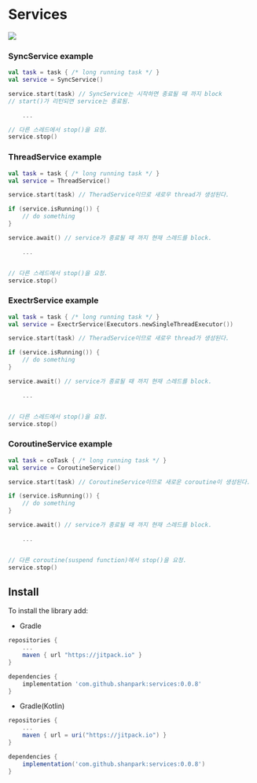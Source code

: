 # Services

[![](https://jitpack.io/v/shanpark/services.svg)](https://jitpack.io/#shanpark/services)

### SyncService example

```kotlin
val task = task { /* long running task */ }
val service = SyncService()

service.start(task) // SyncService는 시작하면 종료될 때 까지 block
// start()가 리턴되면 service는 종료됨.

    ...

// 다른 스레드에서 stop()을 요청.
service.stop()
```
### ThreadService example

```kotlin
val task = task { /* long running task */ }
val service = ThreadService()

service.start(task) // TheradService이므로 새로우 thread가 생성된다.

if (service.isRunning()) {
    // do something
}

service.await() // service가 종료될 때 까지 현재 스레드를 block. 

    ...


// 다른 스레드에서 stop()을 요청.
service.stop()
```

### ExectrService example

```kotlin
val task = task { /* long running task */ }
val service = ExectrService(Executors.newSingleThreadExecutor())

service.start(task) // TheradService이므로 새로우 thread가 생성된다.

if (service.isRunning()) {
    // do something
}

service.await() // service가 종료될 때 까지 현재 스레드를 block. 

    ...


// 다른 스레드에서 stop()을 요청.
service.stop()
```

### CoroutineService example

```kotlin
val task = coTask { /* long running task */ }
val service = CoroutineService()

service.start(task) // CoroutineService이므로 새로운 coroutine이 생성된다.

if (service.isRunning()) {
    // do something
}

service.await() // service가 종료될 때 까지 현재 스레드를 block. 

    ...


// 다른 coroutine(suspend function)에서 stop()을 요청.
service.stop()
```

## Install

To install the library add: 

* Gradle

```gradle
repositories {
    ...
    maven { url "https://jitpack.io" }
}

dependencies {
    implementation 'com.github.shanpark:services:0.0.8'
}
```

* Gradle(Kotlin)

```gradle
repositories { 
    ...
    maven { url = uri("https://jitpack.io") }
}

dependencies {
    implementation('com.github.shanpark:services:0.0.8')
}
```